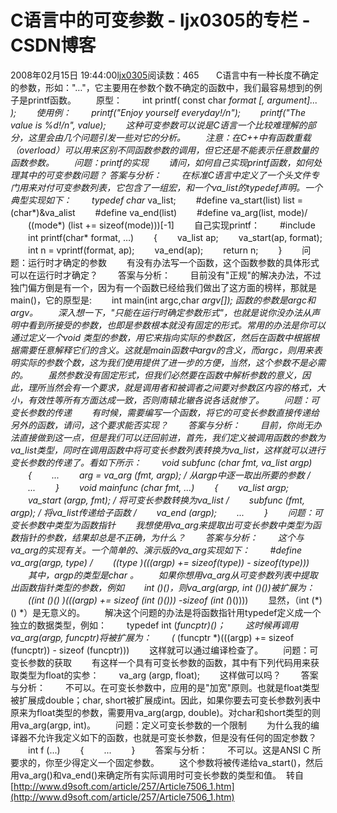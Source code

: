 # C语言中的可变参数 - ljx0305的专栏 - CSDN博客
2008年02月15日 19:44:00[ljx0305](https://me.csdn.net/ljx0305)阅读数：465
      C语言中有一种长度不确定的参数，形如："…"，它主要用在参数个数不确定的函数中，我们最容易想到的例子是printf函数。 
　　原型： 
　　int printf( const char *format [, argument]... ); 
　　使用例： 
　　printf("Enjoy yourself everyday!/n"); 
　　printf("The value is %d!/n", value); 
　　这种可变参数可以说是C语言一个比较难理解的部分，这里会由几个问题引发一些对它的分析。 
　　注意：在C++中有函数重载（overload）可以用来区别不同函数参数的调用，但它还是不能表示任意数量的函数参数。 
　　问题：printf的实现 
　　请问，如何自己实现printf函数，如何处理其中的可变参数问题？ 答案与分析： 
　　在标准C语言中定义了一个头文件专门用来对付可变参数列表，它包含了一组宏，和一个va_list的typedef声明。一个典型实现如下： 
　　typedef char* va_list; 
　　#define va_start(list) list = (char*)&va_alist 
　　#define va_end(list) 
　　#define va_arg(list, mode)/ 
　　((mode*) (list += sizeof(mode)))[-1] 
　　自己实现printf： 
　　#include 
　　int printf(char* format, …) 
　　{ 
　　va_list ap; 
　　va_start(ap, format); 
　　int n = vprintf(format, ap); 
　　va_end(ap); 
　　return n; 
　　} 
　　问题：运行时才确定的参数 
　　有没有办法写一个函数，这个函数参数的具体形式可以在运行时才确定？ 
　　答案与分析： 
　　目前没有"正规"的解决办法，不过独门偏方倒是有一个，因为有一个函数已经给我们做出了这方面的榜样，那就是main()，它的原型是: 
　　int main(int argc,char *argv[]); 
函数的参数是argc和argv。 
　　深入想一下，"只能在运行时确定参数形式"，也就是说你没办法从声明中看到所接受的参数，也即是参数根本就没有固定的形式。常用的办法是你可以通过定义一个void *类型的参数，用它来指向实际的参数区，然后在函数中根据根据需要任意解释它们的含义。这就是main函数中argv的含义，而argc，则用来表明实际的参数个数，这为我们使用提供了进一步的方便，当然，这个参数不是必需的。 
　　虽然参数没有固定形式，但我们必然要在函数中解析参数的意义，因此，理所当然会有一个要求，就是调用者和被调者之间要对参数区内容的格式，大小，有效性等所有方面达成一致，否则南辕北辙各说各话就惨了。 
　　问题：可变长参数的传递 
　　有时候，需要编写一个函数，将它的可变长参数直接传递给另外的函数，请问，这个要求能否实现？ 
　　答案与分析： 
　　目前，你尚无办法直接做到这一点，但是我们可以迂回前进，首先，我们定义被调用函数的参数为va_list类型，同时在调用函数中将可变长参数列表转换为va_list，这样就可以进行变长参数的传递了。看如下所示： 
　　void subfunc (char *fmt, va_list argp) 
　　{ 
　　... 
　　arg = va_arg (fmt, argp); /* 从argp中逐一取出所要的参数 */ 
　　... 
　　} 
　　void mainfunc (char *fmt, ...) 
　　{ 
　　va_list argp; 
　　va_start (argp, fmt); /* 将可变长参数转换为va_list */ 
　　subfunc (fmt, argp); /* 将va_list传递给子函数 */ 
　　va_end (argp); 
　　... 
　　} 
　　问题：可变长参数中类型为函数指针 
　　我想使用va_arg来提取出可变长参数中类型为函数指针的参数，结果却总是不正确，为什么？ 
　　答案与分析： 
　　这个与va_arg的实现有关。一个简单的、演示版的va_arg实现如下： 
　　#define va_arg(argp, type) / 
　　(*(type *)(((argp) += sizeof(type)) - sizeof(type))) 
　　其中，argp的类型是char *。 
　　如果你想用va_arg从可变参数列表中提取出函数指针类型的参数，例如 
　　int (*)()，则va_arg(argp, int (*)())被扩展为： 
　　(*(int (*)() *)(((argp) += sizeof (int (*)())) -sizeof (int (*)()))) 
　　显然，（int (*)() *）是无意义的。 
　　解决这个问题的办法是将函数指针用typedef定义成一个独立的数据类型，例如： 
　　typedef int (*funcptr)()； 
　　这时候再调用va_arg(argp, funcptr)将被扩展为： 
　　(* (funcptr *)(((argp) += sizeof (funcptr)) - sizeof (funcptr))) 
　　这样就可以通过编译检查了。 
　　问题：可变长参数的获取 
　　有这样一个具有可变长参数的函数，其中有下列代码用来获取类型为float的实参： 
　　va_arg (argp, float); 
　　这样做可以吗？ 
　　答案与分析： 
　　不可以。在可变长参数中，应用的是"加宽"原则。也就是float类型被扩展成double；char, short被扩展成int。因此，如果你要去可变长参数列表中原来为float类型的参数，需要用va_arg(argp, double)。对char和short类型的则用va_arg(argp, int)。 
　　问题：定义可变长参数的一个限制 
　　为什么我的编译器不允许我定义如下的函数，也就是可变长参数，但是没有任何的固定参数？ 
　　int f (...) 
　　{ 
　　... 
　　} 
　　答案与分析： 
　　不可以。这是ANSI C 所要求的，你至少得定义一个固定参数。 
　　这个参数将被传递给va_start()，然后用va_arg()和va_end()来确定所有实际调用时可变长参数的类型和值。 
转自 [http://www.d9soft.com/article/257/Article7506_1.htm](http://www.d9soft.com/article/257/Article7506_1.htm)

